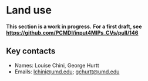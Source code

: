# Land use

**This section is a work in progress.**
**For a first draft, see https://github.com/PCMDI/input4MIPs_CVs/pull/146**

## Key contacts

- Names: Louise Chini, George Hurtt
- Emails: lchini@umd.edu; gchurtt@umd.edu

<!--- begin-revision-history:UofMD-landState -->
<!--- Do not edit this section, it is automatically updated when the docs are filled out -->
<!--- No revisions, hence section is blank -->
<!--- end-revision-history -->
